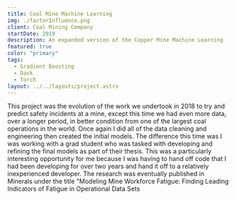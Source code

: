 ```yaml
---
title: Coal Mine Machine Learning
img: ./factorInfluence.png
client: Coal Mining Company
startDate: 2019
description: An expanded version of the Copper Mine Machine Learning
featured: true
color: "primary"
tags:
  - Gradient Boosting
  - Dask
  - Torch
layout: ../../layouts/project.astro
---
```

This project was the evolution of the work we undertook in 2018 to try and predict safety incidents at a mine, except this time we had even more data, over a longer period, in better condition from one of the largest coal operations in the world. Once again I did all of the data cleaning and engineering then created the initial models. The difference this time was I was working with a grad student who was tasked with developing and refining the final models as part of their thesis. This was a particularly interesting opportunity for me because I was having to hand off code that I had been developing for over two years and hand it off to a relatively inexperienced developer. The research was eventually published in Minerals under the title "Modeling Mine Workforce Fatigue: Finding Leading Indicators of Fatigue in Operational Data Sets